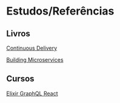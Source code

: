 # Estudos/Referências

## Livros
[Continuous Delivery](https://www.amazon.com.br/Continuous-Delivery-Deployment-Automation-Addison-Wesley-ebook/dp/B003YMNVC0)

[Building Microservices](https://www.amazon.com.br/Building-Microservices-Sam-Newman/dp/1491950358)

## Cursos
[Elixir GraphQL React](https://pragmaticstudio.com/courses/unpacked-full-stack-graphql-with-absinthe-phoenix-react)

